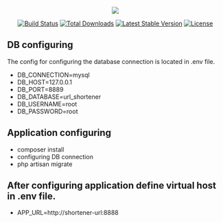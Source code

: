 <p align="center"><img src="https://laravel.com/assets/img/components/logo-laravel.svg"></p>

<p align="center">
<a href="https://travis-ci.org/laravel/framework"><img src="https://travis-ci.org/laravel/framework.svg" alt="Build Status"></a>
<a href="https://packagist.org/packages/laravel/framework"><img src="https://poser.pugx.org/laravel/framework/d/total.svg" alt="Total Downloads"></a>
<a href="https://packagist.org/packages/laravel/framework"><img src="https://poser.pugx.org/laravel/framework/v/stable.svg" alt="Latest Stable Version"></a>
<a href="https://packagist.org/packages/laravel/framework"><img src="https://poser.pugx.org/laravel/framework/license.svg" alt="License"></a>
</p>

## DB configuring


The config for configuring the database connection is located in .env file.

- DB_CONNECTION=mysql
- DB_HOST=127.0.0.1
- DB_PORT=8889
- DB_DATABASE=url_shortener
- DB_USERNAME=root
- DB_PASSWORD=root

## Application configuring

- composer install
- configuring DB connection
- php artisan migrate

## After configuring application define virtual host in .env file.
- APP_URL=http://shortener-url:8888